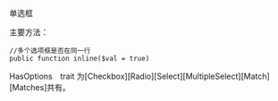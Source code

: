 单选框


主要方法：

```
//多个选项框是否在同一行
public function inline($val = true)

```
HasOptions　trait 为[Checkbox][Radio][Select][MultipleSelect][Match][Matches]共有。